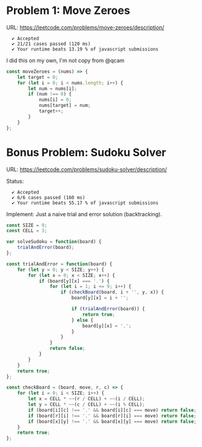 # Problem 1: Move Zeroes

URL: https://leetcode.com/problems/move-zeroes/description/

```
  ✔ Accepted
  ✔ 21/21 cases passed (120 ms)
  ✔ Your runtime beats 13.19 % of javascript submissions
```

I did this on my own, I'm not copy from @qcam

```javascript
const moveZeroes = (nums) => {
    let target = 0;
    for (let i = 0; i < nums.length; i++) {
        let num = nums[i];
        if (num !== 0) {
            nums[i] = 0;
            nums[target] = num;
            target++;
        }
    }
};
```

# Bonus Problem: Sudoku Solver

URL: https://leetcode.com/problems/sudoku-solver/description/

Status:

```
  ✔ Accepted
  ✔ 6/6 cases passed (160 ms)
  ✔ Your runtime beats 55.17 % of javascript submissions
```

Implement: Just a naive trial and error solution (backtracking).

```javascript
const SIZE = 9;
const CELL = 3;

var solveSudoku = function(board) {
    trialAndError(board);
};

const trialAndError = function(board) {
    for (let y = 0; y < SIZE; y++) {
        for (let x = 0; x < SIZE; x++) {
            if (board[y][x] === '.') {
                for (let i = 1; i <= 9; i++) {
                    if (checkBoard(board, i + '', y, x)) {
                        board[y][x] = i + '';

                        if (trialAndError(board)) {
                            return true;
                        } else {
                            board[y][x] = '.';
                        }
                    }
                }
                return false;
            }
        }
    }
    return true;
};

const checkBoard = (board, move, r, c) => {
    for (let i = 0; i < SIZE; i++) {
        let x = CELL * ~~(r / CELL) + ~~(i / CELL);
        let y = CELL * ~~(c / CELL) + ~~(i % CELL);
        if (board[i][c] !== '.' && board[i][c] === move) return false;
        if (board[r][i] !== '.' && board[r][i] === move) return false;
        if (board[x][y] !== '.' && board[x][y] === move) return false;
    }
    return true;
};
```
